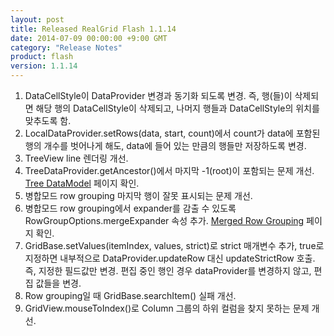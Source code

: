 ```yaml
---
layout: post
title: Released RealGrid Flash 1.1.14
date: 2014-07-09 00:00:00 +9:00 GMT
category: "Release Notes"
product: flash
version: 1.1.14
---
```


1. DataCellStyle이 DataProvider 변경과 동기화 되도록 변경. 즉, 행(들)이 삭제되면 해당 행의 DataCellStyle이 삭제되고, 나머지 행들과 DataCellStyle의 위치를 맞추도록 함.
2. LocalDataProvider.setRows(data, start, count)에서 count가 data에 포함된 행의 개수를 벗어나게 해도, data에 들어 있는 만큼의 행들만 저장하도록 변경.
3. TreeView line 렌더링 개선.
4. TreeDataProvider.getAncestor()에서 마지막 -1(root)이 포함되는 문제 개선. [Tree DataModel](http://demo.realgrid.com/Demo/TreeDataModel) 페이지 확인.
5. 병합모드 row grouping 마지막 행이 잘못 표시되는 문제 개선.
6. 병합모드 row grouping에서 expander를 감출 수 있도록 RowGroupOptions.mergeExpander 속성 추가. [Merged Row Grouping](http://demo.realgrid.com/Demo/RowGroupMerging) 페이지 확인.
7. GridBase.setValues(itemIndex, values, strict)로 strict 매개변수 추가, true로 지정하면 내부적으로 DataProvider.updateRow 대신 updateStrictRow 호출. 즉, 지정한 필드값만 변경. 편집 중인 행인 경우 dataProvider를 변경하지 않고, 편집 값들을 변경.
8. Row grouping일 때 GridBase.searchItem() 실패 개선.
9. GridView.mouseToIndex()로 Column 그룹의 하위 컬럼을 찾지 못하는 문제 개선.




